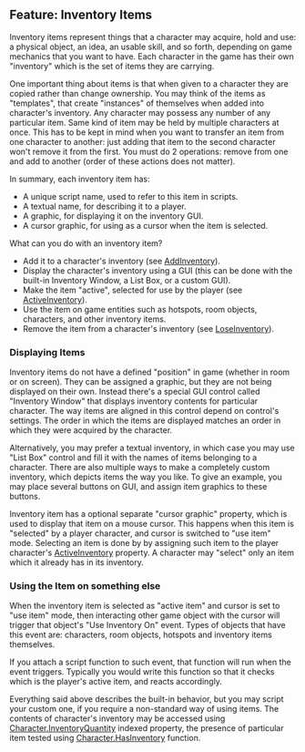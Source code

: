 ## Feature: Inventory Items

Inventory items represent things that a character may acquire, hold and use: a physical object, an idea, an usable skill, and so forth, depending on game mechanics that you want to have. Each character in the game has their own "inventory" which is the set of items they are carrying.

One important thing about items is that when given to a character they are copied rather than change ownership. You may think of the items as "templates", that create "instances" of themselves when added into character's inventory. Any character may possess any number of any particular item. Same kind of item may be held by multiple characters at once. This has to be kept in mind when you want to transfer an item from one character to another: just adding that item to the second character won't remove it from the first. You must do 2 operations: remove from one and add to another (order of these actions does not matter).

In summary, each inventory item has:

  * A unique script name, used to refer to this item in scripts.
  * A textual name, for describing it to a player.
  * A graphic, for displaying it on the inventory GUI.
  * A cursor graphic, for using as a cursor when the item is selected.

What can you do with an inventory item?

  * Add it to a character's inventory (see [AddInventory](Character#characteraddinventory)).
  * Display the character's inventory using a GUI (this can be done with the built-in Inventory Window, a List Box, or a custom GUI).
  * Make the item "active", selected for use by the player (see [ActiveInventory](Character#characteractiveinventory)).
  * Use the item on game entities such as hotspots, room objects, characters, and other inventory items.
  * Remove the item from a character's inventory (see [LoseInventory](Character#characterloseinventory)).

### Displaying Items

Inventory items do not have a defined "position" in game (whether in room or on screen). They can be assigned a graphic, but they are not being displayed on their own. Instead there's a special GUI control called "Inventory Window" that displays inventory contents for particular character. The way items are aligned in this control depend on control's settings. The order in which the items are displayed matches an order in which they were acquired by the character.

Alternatively, you may prefer a textual inventory, in which case you may use "List Box" control and fill it with the names of items belonging to a character.
There are also multiple ways to make a completely custom inventory, which depicts items the way you like. To give an example, you may place several buttons on GUI, and assign item graphics to these buttons.

Inventory item has a optional separate "cursor graphic" property, which is used to display that item on a mouse cursor. This happens when this item is "selected" by a player character, and cursor is switched to "use item" mode. Selecting an item is done by by assigning such item to the player character's [ActiveInventory](Character#characteractiveinventory) property. A character may "select" only an item which it already has in its inventory.

### Using the Item on something else

When the inventory item is selected as "active item" and cursor is set to "use item" mode, then interacting other game object with the cursor will trigger that object's "Use Inventory On" event. Types of objects that have this event are: characters, room objects, hotspots and inventory items themselves.

If you attach a script function to such event, that function will run when the event triggers. Typically you would write this function so that it checks which is the player's active item, and reacts accordingly.

Everything said above describes the built-in behavior, but you may script your custom one, if you require a non-standard way of using items. The contents of character's inventory may be accessed using [Character.InventoryQuantity](Character#characterinventoryquantity) indexed property, the presence of particular item tested using [Character.HasInventory](Character#characterhasinventory) function.
